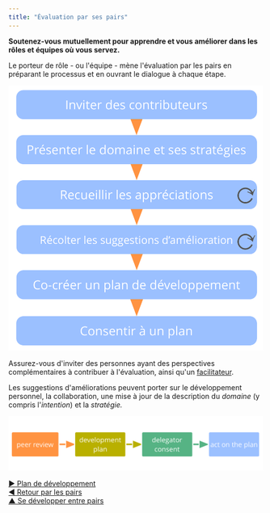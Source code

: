 ```yaml
---
title: "Évaluation par ses pairs"
---
```



**Soutenez-vous mutuellement pour apprendre et vous améliorer dans les rôles et équipes où vous servez.**

Le porteur de rôle - ou l'équipe - mène l'évaluation par les pairs en préparant le processus et en ouvrant le dialogue à chaque étape.

![Processus d'évaluation par les pairs](img/process/peer-review.png)

Assurez-vous d'inviter des personnes ayant des perspectives complémentaires à contribuer à l'évaluation, ainsi qu'un [facilitateur](facilitate-meetings.html).

Les suggestions d'améliorations peuvent porter sur le développement personnel, la collaboration, une mise à jour de la description du <dfn data-info="Domaine: Une zone d&apos;influence, d’activité et de prise de décisions distincte au sein d&apos;une organisation.">domaine</dfn> (y compris l'<dfn data-info="Moteur organisationnel: Une intention est le motif d’une personne ou d’un groupe à répondre à une situation particulière. Une intention est considérée comme une **intention organisationnelle** si y répondre aiderait l’organisation à générer de la valeur, à éliminer du gaspillage ou à éviter des dégâts.">intention</dfn>) et la <dfn data-info="Stratégie: Une approche générale définissant comment créer de la valeur pour s&apos;occuper avec succès d&apos;un domaine.">stratégie.</dfn>

![L'amélioration continue des capacités des personnes à porter efficacement leurs rôles ou à collaborer en équipe](img/evolution/development-process.png)

[&#9654; Plan de développement](development-plan.html)<br/>[&#9664; Retour par les pairs](peer-feedback.html)<br/>[&#9650; Se développer entre pairs](peer-development.html)

